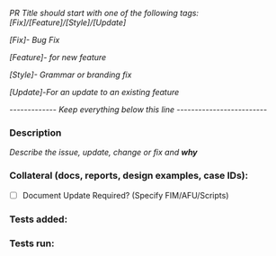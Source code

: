 *PR Title should start with one of the following tags: [Fix]/[Feature]/[Style]/[Update]*

*[Fix]- Bug Fix*

*[Feature]- for new feature*

*[Style]- Grammar or branding fix*

*[Update]-For an update to an existing feature*

------------- *Keep everything below this line* -------------------------

### Description
*Describe the issue, update, change or fix and **why***


### Collateral (docs, reports, design examples, case IDs):



- [ ] Document Update Required? (Specify FIM/AFU/Scripts)

### Tests added:


### Tests run:


